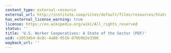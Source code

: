 ```yaml
---
content_type: external-resource
external_url: http://institute.coop/sites/default/files/resources/State_of_the_sector_0.pdf
has_external_license_warning: true
license: https://en.wikipedia.org/wiki/All_rights_reserved
status: ''
title: 'U.S. Worker Cooperatives: A State of the Sector (PDF)'
uid: c1053db4-8c8c-4a80-951b-d76b962e3306
wayback_url: ''
---
```

